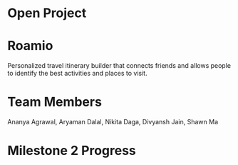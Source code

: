 # Open Project

# Roamio
Personalized travel itinerary builder that connects friends and allows people to identify the best activities and places to visit.

# Team Members 
Ananya Agrawal, Aryaman Dalal, Nikita Daga, Divyansh Jain, Shawn Ma

# Milestone 2 Progress



   
